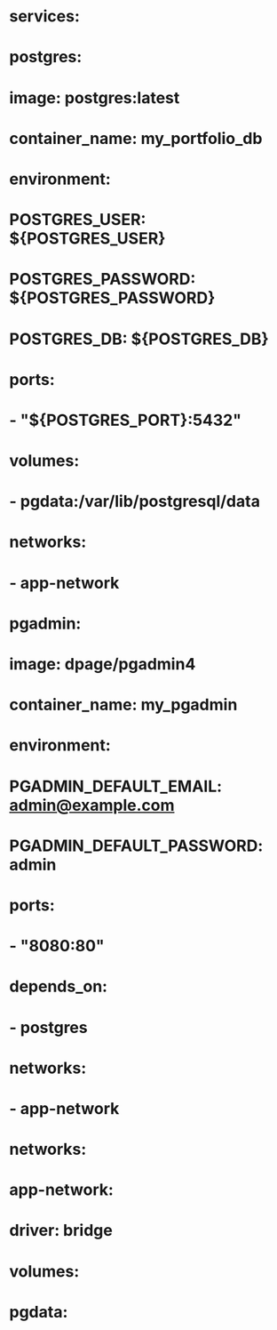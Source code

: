 # services:
#  postgres:
#   image: postgres:latest
#   container_name: my_portfolio_db
#   environment:
#    POSTGRES_USER: ${POSTGRES_USER}
#    POSTGRES_PASSWORD: ${POSTGRES_PASSWORD}
#    POSTGRES_DB: ${POSTGRES_DB}
#   ports:
#    - "${POSTGRES_PORT}:5432"
#   volumes:
#    - pgdata:/var/lib/postgresql/data
#   networks:
#    - app-network

#  pgadmin:
#   image: dpage/pgadmin4
#   container_name: my_pgadmin
#   environment:
#    PGADMIN_DEFAULT_EMAIL: admin@example.com
#    PGADMIN_DEFAULT_PASSWORD: admin
#   ports:
#    - "8080:80"
#   depends_on:
#    - postgres
#   networks:
#    - app-network

# networks:
#  app-network:
#   driver: bridge

# volumes:
#  pgdata:
